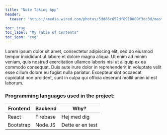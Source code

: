 ```yaml
---
title: "Note Taking App"
header:
  teaser: "https://media.wired.com/photos/5dd86c652df8910009f3de3d/master/w_1920,h_1080,c_limit/gear%20-%20top%20art%20-%20note%20taking%20apps.jpg"

toc: true
toc_label: "My Table of Contents"
toc_icon: "cog"
---
```


Lorem ipsum dolor sit amet, consectetur adipiscing elit, sed do eiusmod tempor incididunt ut labore et dolore magna aliqua. Ut enim ad minim veniam, quis nostrud exercitation ullamco laboris nisi ut aliquip ex ea commodo consequat. Duis aute irure dolor in reprehenderit in voluptate velit esse cillum dolore eu fugiat nulla pariatur. Excepteur sint occaecat cupidatat non proident, sunt in culpa qui officia deserunt mollit anim id est laborum.


### Programming languages used in the project:

| Frontend  | Backend  | Why?     |
|-----------|----------|----------|
| React     | Firebase | Hej med dig |
| Bootstrap | Node.JS  | Dette er en test |